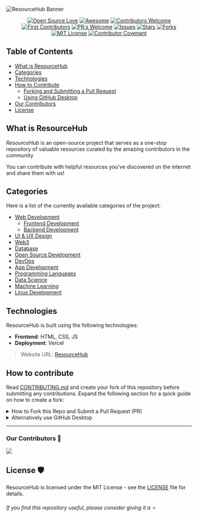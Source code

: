 


![ResourceHub Banner](images/ResourceHub-Banner.png)

<div align="center">
  
[![Open Source Love](https://firstcontributions.github.io/open-source-badges/badges/open-source-v1/open-source.svg)](https://github.com/firstcontributions/open-source-badges)
[![Awesome](https://cdn.rawgit.com/sindresorhus/awesome/d7305f38d29fed78fa85652e3a63e154dd8e8829/media/badge.svg)](https://github.com/sindresorhus/awesome)
[![Contributors Welcome](https://img.shields.io/badge/contributors-welcome-0b7cbd)](https://github.com/nikohoffren/fork-commit-merge/pulls)
[![First Contributors](https://img.shields.io/badge/first-contributors-0b7cbd)](https://github.com/nikohoffren/fork-commit-merge/pulls)
[![PR:s Welcome](https://img.shields.io/badge/PR:s-welcome-0b7cbd)](https://github.com/nikohoffren/fork-commit-merge/pulls)
[![Issues](https://img.shields.io/github/issues/jfmartinz/ResourceHub.svg?style=flat)](https://github.com/jfmartinz/ResourceHub/issues)
[![Stars](https://img.shields.io/github/stars/jfmartinz/ResourceHub.svg?style=flat)](https://github.com/jfmartinz/ResourceHub/stars)
[![Forks](https://img.shields.io/github/forks/jfmartinz/ResourceHub.svg?style=flat)](https://github.com/jfmartinz/ResourceHub/forks)
[![MIT License](https://badges.frapsoft.com/os/mit/mit.svg?v=103)](https://opensource.org/licenses/mit-license.php)
[![Contributor Covenant](https://img.shields.io/badge/Contributor%20Covenant-2.1-4baaaa.svg)](code_of_conduct.md)
</div>

## Table of Contents

- [What is ResourceHub](#what-is-resourcehub)
- [Categories](#categories)
- [Technologies](#technologies)
- [How to Contribute](#how-to-contribute)
  - [Forking and Submitting a Pull Request](#forking-and-submitting-a-pull-request)
  - [Using GitHub Desktop](#using-github-desktop)
- [Our Contributors](#our-contributors)
- [License](#license)

## What is ResourceHub

_ResourceHub_ is an open-source project that serves as a one-stop repository of valuable resources curated by the amazing contributors in the community

You can contribute with helpful resources you've discovered on the internet and share them with us!

## Categories

Here is a list of the currently available categories of the project:<br>
- [Web Development](https://github.com/jfmartinz/ResourceHub/tree/main/Web%20Development)
  - [Frontend Development](https://github.com/jfmartinz/ResourceHub/tree/main/Web%20Development/Frontend%20Development)
  - [Backend Development](https://github.com/jfmartinz/ResourceHub/tree/main/Web%20Development/Backend%20Development)
- [UI & UX Design](https://github.com/jfmartinz/ResourceHub/tree/main/UI-UX%20Design)
- [Web3](https://github.com/jfmartinz/ResourceHub/tree/main/Web3)
- [Database](https://github.com/jfmartinz/ResourceHub/tree/main/DBMS%20(Database))
- [Open Source Development](https://github.com/jfmartinz/ResourceHub/tree/main/Open%20Source%20Development)
- [DevOps](https://github.com/jfmartinz/ResourceHub/tree/main/DevOps)
- [App Development](https://github.com/jfmartinz/ResourceHub/tree/main/App%20Development)
- [Programming Languages](https://github.com/jfmartinz/ResourceHub/tree/main/Programming%20Languages)
- [Data Science](https://github.com/jfmartinz/ResourceHub/tree/main/Data%20Science)
- [Machine Learning](https://github.com/jfmartinz/ResourceHub/tree/main/Machine%20learning)
- [Linux Development](https://github.com/jfmartinz/ResourceHub/tree/main/Linux%20Development)


## Technologies
ResourceHub is built using the following technologies:

- **Frontend**: HTML, CSS, JS
- **Deployment**: Vercel

> Website URL: [ResourceHub](https://resourcehubwebsite.vercel.app/)

## How to contribute
Read [CONTRIBUTING.md](https://github.com/jfmartinz/ResourceHub/blob/main/CONTRIBUTING.md) and create your fork of this repository before submitting any contributions.
Expand the following section for a quick guide on how to create a fork:

<details>
  <summary>How to Fork this Repo and Submit a Pull Request (PR)</summary>

### 1. Create a Fork

Click the **Fork** button at the top right of this repository to create your copy.

### 2. Clone Your Fork

Clone the forked repository to your local machine by following these steps:

 1. Open the forked repository in your GitHub account. 
 2. Click on the **Code** button. 
 3. Select the HTTPS option in the **Local** tab.
 4. Click the **'Copy to clipboard'** icon.


Open a terminal and run the `clone` command followed by the URL you just copied.
For example:

```bash
git clone https://github.com/jfmartinz/ResourceHub.git
```

### 3. Create a branch

Go to the repository directory on your computer using the `cd` command. For example:

```bash
cd ResourceHub
```

Create a new branch and switch to it using the `git checkout` command. Give it a name that is descriptive of the changes you are introducing.

```bash
git checkout -b 'new-branch-name'
```

> Note: Replace `'new-branch-name'` with the branch name of your choice.

### 4. Make your changes

Navigate to the category where you want your resources to be added. Once you've identified the appropriate category and have your resource in mind, proceed to make the necessary changes within that specific category.

### 5. Stage and commit your changes:

- Stage your changes using the `git add .` command. 
- Commit your staged changes using the `git commit` command.
- Use a descriptive commit message that explains the purpose of your changes.
For example:

```bash
git add .
```

```bash
git commit -m "Your descriptive commit message here"
```

> Note: Replace "Your descriptive commit message here" with a concise and informative message.

### 6. Push your changes:

Pushing is how you transfer commits from your local repository to a remote one. To push use the command `git push origin` followed by your branch name.

```bash
git push origin 'your-branch-name'
```

> Note: Replace 'your-branch-name' with the name of your branch.

### 5. Submit your changes for review

If you go to your repository on GitHub, you'll see a `Compare & Pull Request` button. Click on it to submit your PR.


#### Congratulations on successfully submitting your PR to our project! 🎉

> Please consider sharing this repository with other developers to help increase its visibility and reach. 👍

</details>

<details>
  <summary>Alternatively use GitHub Desktop</summary>

### 1. Open GitHub Desktop

Launch GitHub Desktop and log in to your GitHub account.

### 2. Clone the Repository

If you haven't cloned the ResourceHub repository yet, you can do so by 
1. Clicking on the "File" menu and selecting "Clone Repository."
2. Choose the ResourceHub repository from the list of repositories on GitHub and clone it to your local machine.

### 3. Switch to the Correct Branch

1. Ensure you are on the branch that you want to submit a pull request for.
2. If you need to switch branches, you can do so by clicking on the "Current Branch" dropdown menu and selecting the desired branch.

### 4. Make the desired changes

Make your changes to the code or files in the repository using your preferred code editor.

### 5. Commit Changes

1. In GitHub Desktop, you'll see a list of the files you've changed.
2. Check the box next to each file you want to include in the commit.
3. Enter a summary and description for your changes in the "Summary" and "Description" fields, respectively.
4. Click the "Commit to <branch-name>" button to commit your changes to the local branch.

### 6. Push Changes to GitHub

After committing your changes, click the "Push origin" button in the top right corner of GitHub Desktop to push your changes to your forked repository on GitHub.

### 7. Create a Pull Request

1. Go to the GitHub website and navigate to your fork of the ResourceHub repository.
2. You should see a button to "Compare & pull request" between your fork and the original repository. Click on it.

### 8. Review and Submit

1. On the pull request page, review your changes and add any additional information, such as a title and description, that you want to include with your pull request.
2. Once you're satisfied, click the "Create pull request" button to submit your pull request.

### 9. Wait for Review

Your pull request will now be available for review by the project maintainers. They may provide feedback or ask for changes before merging your pull request into the main branch of the ResourceHub repository.

#### Congratulations on successfully submitting your PR to our project! 🎉 
#### If you find ResourceHub useful, please consider giving it a star! ⭐️
</details>

---







  
 ### Our Contributors 🤝
 
<a href="https://github.com/jfmartinz/ResourceHub/graphs/contributors">
  <img src="https://contrib.rocks/image?repo=jfmartinz/ResourceHub" />
</a>




## License 🛡️

ResourceHub is licensed under the MIT License - see the [LICENSE](https://github.com/jfmartinz/ResourceHub/blob/main/LICENSE) file for details.
<br>

###### If you find this repository useful, please consider giving it a ⭐️
